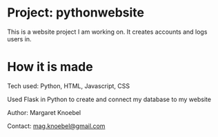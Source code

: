 # Project: pythonwebsite
This is a website project I am working on. It creates accounts and logs users in.
# How it is made
Tech used: Python, HTML, Javascript, CSS

Used Flask in Python to create and connect my database to my website

Author: Margaret Knoebel 

Contact: mag.knoebel@gmail.com
